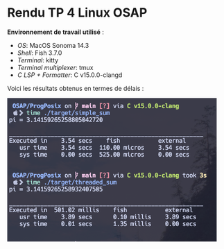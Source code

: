 # Rendu TP 4 Linux OSAP

**Environnement de travail utilisé** :

- _OS_: MacOS Sonoma 14.3
- _Shell_: Fish 3.7.0
- _Terminal_: kitty
- _Terminal multiplexer_: tmux
- _C LSP + Formatter_: C v15.0.0-clangd

Voici les résultats obtenus en termes de délais :

![results](./img/results.png)
